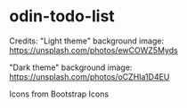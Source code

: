 # odin-todo-list

Credits:
"Light theme" background image: https://unsplash.com/photos/ewCOWZ5Myds

"Dark theme" background image: https://unsplash.com/photos/oCZHIa1D4EU

Icons from Bootstrap Icons